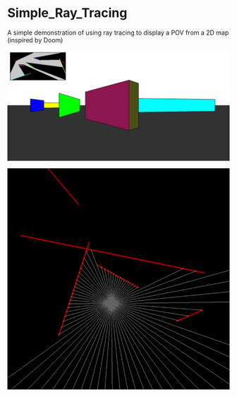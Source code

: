 # Simple_Ray_Tracing
A simple demonstration of using ray tracing to display a POV from a 2D map (inspired by Doom)

![plot](./Thumbnail1.png)

![plot](./Thumbnail2.png)
